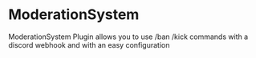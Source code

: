 # ModerationSystem
ModerationSystem Plugin allows you to  use /ban /kick commands with a discord webhook and with an easy configuration
